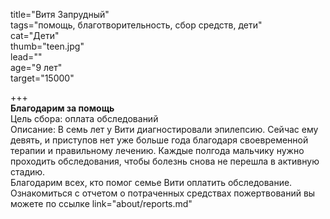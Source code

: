 title="Витя Запрудный"  
tags="помощь, благотворительность, сбор средств, дети"  
cat="Дети"  
thumb="teen.jpg"  
lead=""  
age="9 лет"    
target="15000"

+++  
**Благодарим за помощь**  
Цель сбора: оплата обследований  
Описание: В семь лет у Вити диагностировали эпилепсию. Сейчас ему девять, и приступов нет уже больше года благодаря своевременной терапии и правильному лечению. Каждые полгода мальчику нужно проходить обследования, чтобы болезнь снова не перешла в активную стадию.  
Благодарим всех, кто помог семье Вити оплатить обследование. Ознакомиться с отчетом о потраченных средствах пожертвований вы можете по ссылке link="about/reports.md"

